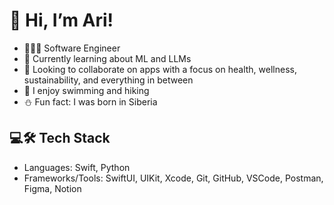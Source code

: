 
# 👋 Hi, I’m Ari!

- 👩🏻‍💻 Software Engineer<br/>
- 🌱 Currently learning about ML and LLMs<br/>
- 🤝 Looking to collaborate on apps with a focus on health, wellness, sustainability, and everything in between<br/>
- 🐬 I enjoy swimming and hiking<br/>
- ⛄ Fun fact: I was born in Siberia<br/>

## 💻🛠️ Tech Stack
- Languages: Swift, Python
- Frameworks/Tools: SwiftUI, UIKit, Xcode, Git, GitHub, VSCode, Postman, Figma, Notion

<!--
**arirays/arirays** is a ✨ _special_ ✨ repository because its `README.md` (this file) appears on your GitHub profile.

Here are some ideas to get you started:

- 🔭 I’m currently working on ...
- 🌱 I’m currently learning ...
- 👯 I’m looking to collaborate on ...
- 🤔 I’m looking for help with ...
- 💬 Ask me about ...
- 📫 How to reach me: ...
- 😄 Pronouns: ...
- ⚡ Fun fact: ...
-->
